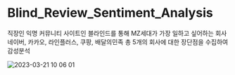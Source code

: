 # Blind_Review_Sentiment_Analysis
직장인 익명 커뮤니티 사이트인 블라인드를 통해 MZ세대가 가장 일하고 싶어하는 회사 네이버, 카카오, 라인플러스, 쿠팡, 배달의민족 총 5개의 회사에 대한 장단점을 수집하여 감성분석

![2023-03-21 10 06 01](https://user-images.githubusercontent.com/115054804/230002734-b8c5b0cc-4176-40cf-9466-6406a09b0531.png)
